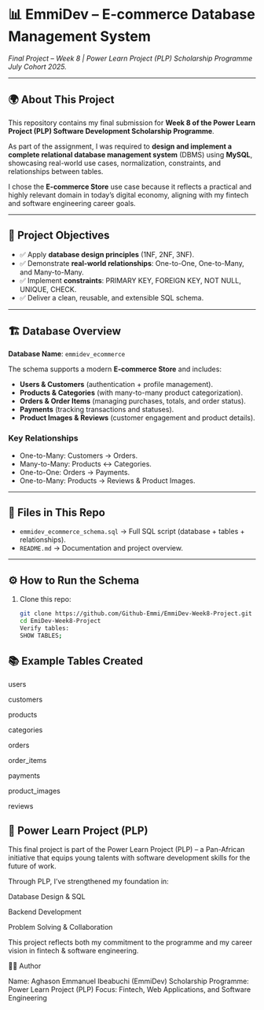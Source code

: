# 📊 EmmiDev – E-commerce Database Management System  
*Final Project – Week 8 | Power Learn Project (PLP) Scholarship Programme July Cohort 2025.*  

---

## 🌍 About This Project  
This repository contains my final submission for **Week 8 of the Power Learn Project (PLP) Software Development Scholarship Programme**.  

As part of the assignment, I was required to **design and implement a complete relational database management system** (DBMS) using **MySQL**, showcasing real-world use cases, normalization, constraints, and relationships between tables.  

I chose the **E-commerce Store** use case because it reflects a practical and highly relevant domain in today’s digital economy, aligning with my fintech and software engineering career goals.  

---

## 🎯 Project Objectives  
- ✅ Apply **database design principles** (1NF, 2NF, 3NF).  
- ✅ Demonstrate **real-world relationships**: One-to-One, One-to-Many, and Many-to-Many.  
- ✅ Implement **constraints**: PRIMARY KEY, FOREIGN KEY, NOT NULL, UNIQUE, CHECK.  
- ✅ Deliver a clean, reusable, and extensible SQL schema.  

---

## 🏗️ Database Overview  

**Database Name**: `emmidev_ecommerce`  

The schema supports a modern **E-commerce Store** and includes:  
- **Users & Customers** (authentication + profile management).  
- **Products & Categories** (with many-to-many product categorization).  
- **Orders & Order Items** (managing purchases, totals, and order status).  
- **Payments** (tracking transactions and statuses).  
- **Product Images & Reviews** (customer engagement and product details).  

### Key Relationships  
- One-to-Many: Customers → Orders.  
- Many-to-Many: Products ↔ Categories.  
- One-to-One: Orders → Payments.  
- One-to-Many: Products → Reviews & Product Images.  

---

## 📂 Files in This Repo  
- `emmidev_ecommerce_schema.sql` → Full SQL script (database + tables + relationships).  
- `README.md` → Documentation and project overview.  

---

## ⚙️ How to Run the Schema  
1. Clone this repo:  
   ```bash
   git clone https://github.com/Github-Emmi/EmmiDev-Week8-Project.git
   cd EmiDev-Week8-Project
   Verify tables:
   SHOW TABLES;

## 📚 Example Tables Created

users

customers

products

categories

orders

order_items

payments

product_images

reviews


## 🚀 Power Learn Project (PLP)

This final project is part of the Power Learn Project (PLP) – a Pan-African initiative that equips young talents with software development skills for the future of work.

Through PLP, I’ve strengthened my foundation in:

Database Design & SQL

Backend Development

Problem Solving & Collaboration

This project reflects both my commitment to the programme and my career vision in fintech & software engineering.

👨‍💻 Author

Name: Aghason Emmanuel Ibeabuchi (EmmiDev)
Scholarship Programme: Power Learn Project (PLP)
Focus: Fintech, Web Applications, and Software Engineering